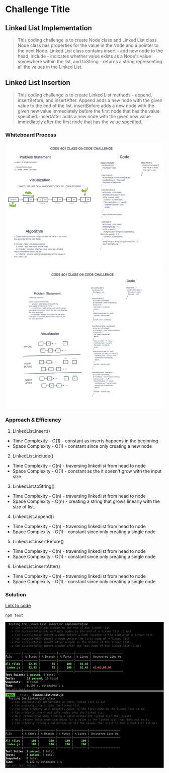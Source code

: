 # Challenge Title
## Linked List Implementation
> This coding challenge is to create Node class and Linked List class. Node class has properties for the value in the Node and a pointer to the next Node. Linked List class contains insert - add new node to the head, include - indicates whether value exists as a Node's value somewhere within the list, and toString - returns a string representing all the values in the Linked List.

## Linked List Insertion
> This coding challenge is to create Linked List methods - append, insertBefore, and insertAfter. Append adds a new node with the given value to the end of the list. insertBefore adds a new node with the given new value immediately before the first node that has the value specified. insertAfter adds a new node with the given new value immediately after the first node that has the value specified.

### Whiteboard Process
![Linked List Insertions](../images/linked-list.png)
![Linked List Implementation](../images/linked-list-insertion.png)

### Approach & Efficiency
<!-- What approach did you take? Why? What is the Big O space/time for this approach? -->

1. LinkedList.insert()
  * Time Complexity - O(1) - constant as inserts happens in the beginning
  * Space Complexity - O(1) - constant since only creating a new node

2. LinkedList.include()
  * Time Complexity - O(n) - traversing linkedlist from head to node
  * Space Complexity - O(1) - constant as the it doesn't grow with the input size

3. LinkedList.toString()
  * Time Complexity - O(n) -  traversing linkedlist from head to node
  * Space Complexity - O(n) - creating a string that grows linearly with the size of list.

4. LinkedList.append()
  * Time Complexity - O(n) - traversing linkedlist from head to node
  * Space Complexity - O(1) - constant since only creating a single node

5. LinkedList.insertBefore()
  * Time Complexity - O(n) - traversing linkedlist from head to node
  * Space Complexity - O(1) - constant since only creating a single node

6. LinkedList.insertAfter()
  * Time Complexity - O(n) -  traversing linkedlist from head to node
  * Space Complexity - O(1) - constant since only creating a single node

### Solution
<!-- Show how to run your code, and examples of it in action -->
[Link to code](https://github.com/cleecoloma/data-structures-and-algorithms/blob/main/javascript/linked-list/index.js)
```text
npm test
```
![LL Insertion Test](../images/linked-list-insertion-test.png)
![LL Test](../images/linked-list-test.png)



